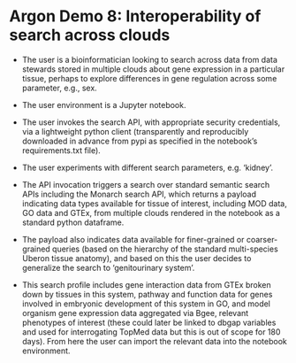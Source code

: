 # Argon Demo 8: Interoperability of search across clouds

* The user is a bioinformatician looking to search across data from data stewards stored in multiple clouds about gene expression in a particular tissue, perhaps to explore differences in gene regulation across some parameter, e.g., sex.

* The user environment is a Jupyter notebook.

* The user invokes the search API, with appropriate security credentials, via a lightweight python client  (transparently and reproducibly downloaded in advance from pypi as specified in the notebook’s requirements.txt file).

* The user experiments with different search parameters, e.g. ‘kidney’.

* The API invocation triggers a search over standard semantic search APIs including the Monarch search API, which returns a payload indicating data types available for tissue of interest, including MOD data, GO data and GTEx, from multiple clouds rendered in the notebook as a standard python dataframe.

* The payload also indicates data available for finer-grained or coarser-grained queries (based on the hierarchy of the standard multi-species Uberon tissue anatomy), and based on this the user decides to generalize the search to ‘genitourinary system’.

* This search profile includes gene interaction data from GTEx broken down by tissues in this system, pathway and function data for genes involved in embryonic development of this system in GO, and model organism gene expression data aggregated via Bgee, relevant phenotypes of interest (these could later be linked to dbgap variables and used for interrogating TopMed data but this is out of scope for 180 days). From here the user can import the relevant data into the notebook environment.

